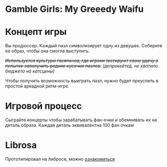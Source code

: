 # Gamble Girls: My Greeedy Waifu

# Концепт игры
Вы продюссер. Каждый пазл символизирует одну из девушек. Соберите ее образ, чтобы она смогла выступить.

~~_Используется культура гасяпонов, где игроки тестируют свою удачу в попытке заполучить редкие кусочки пазлов_.~~
_(депрекейтед, не хватило бюджета на катсцены)_

Чтобы получить возможность выиграть пазл, нужно будет преуспеть в простой аркадной ритм-игре.

# Игровой процесс

Сыграйте концерты чтобы зарабатывать фан-очки и обемнивать их на деталь образа.
Каждая деталь эквивалентна 100 фан очкам

# Librosa 

Прототипировал на либросе, можно [ознакомиться](https://github.com/sos-mislom/RhythmAnalyserOnLibrosa/tree/main)

